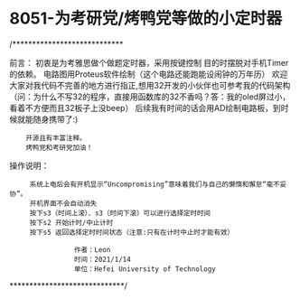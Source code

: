 # 8051-为考研党/烤鸭党等做的小定时器
/****************************

前言：
		初衷是为考雅思做个做题定时器，采用按键控制
		目的时摆脱对手机Timer的依赖。
		电路图用Proteus软件绘制（这个电路还能跑能设闹钟的万年历）
		欢迎大家对我代码不完善的地方进行指正,想用32开发的小伙伴也可参考我的代码架构
		（问：为什么不写32的程序，直接用函数库的32不香吗？答：我的oled屏过小，看着不方便而且32板子上没beep）
		后续我有时间的话会用AD绘制电路板，到时候就能随身携带了:)

        开源且有丰富注释。
		烤鸭党和考研党加油！

操作说明：
         
		 系统上电后会有开机显示“Uncompromising”意味着我们与自己的懒惰和懈怠“毫不妥协”。
		 开机界面不会自动消失
		 按下s3（时间上滚）、s3（时间下滚）可以进行选择定时时间
		 按下s2 开始计时/中止计时
		 按下s5 返回选择定时时间状态（注意:只有在计时中止时才能有效）

  					作者：Leon
  					时间：2021/1/14
  					单位：Hefei University of Technology
   *****************************/
